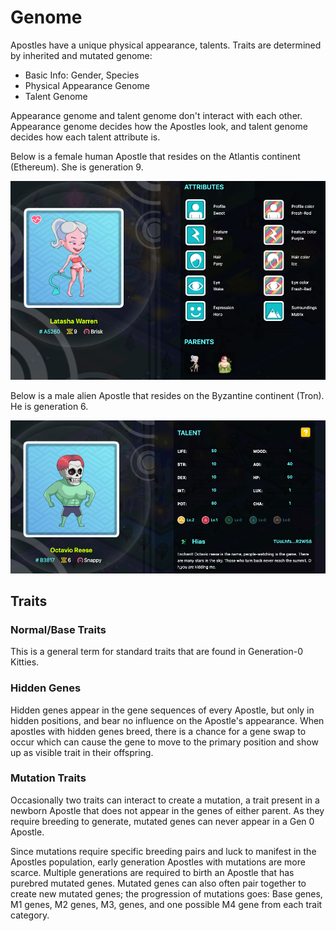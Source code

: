 # Genome

Apostles have a unique physical appearance, talents. Traits are determined by inherited and mutated genome:

- Basic Info: Gender, Species
- Physical Appearance Genome
- Talent Genome

Appearance genome and talent genome don't interact with each other. Appearance genome decides how the Apostles look, and talent genome decides how each talent attribute is.

Below is a female human Apostle that resides on the Atlantis continent (Ethereum).  She is generation 9.

![Apostle Physical Appearance Attributes](../../../.gitbook/assets/apostle-attributes.png)

Below is a male alien Apostle that resides on the Byzantine continent (Tron).  He is generation 6.

![Apostle Talents](../../../.gitbook/assets/apostle-talents.png)

## Traits

### Normal/Base Traits

This is a general term for standard traits that are found in Generation-0 Kitties.

### Hidden Genes

Hidden genes appear in the gene sequences of every Apostle, but only in hidden positions, and bear no influence on the Apostle's appearance. When apostles with hidden genes breed, there is a chance for a gene swap to occur which can cause the gene to move to the primary position and show up as visible trait in their offspring. 

### Mutation Traits

Occasionally two traits can interact to create a mutation, a trait present in a newborn Apostle that does not appear in the genes of either parent. As they require breeding to generate, mutated genes can never appear in a Gen 0 Apostle.

Since mutations require specific breeding pairs and luck to manifest in the Apostles population, early generation Apostles with mutations are more scarce. Multiple generations are required to birth an Apostle that has purebred mutated genes. Mutated genes can also often pair together to create new mutated genes; the progression of mutations goes: Base genes, M1 genes, M2 genes, M3, genes, and one possible M4 gene from each trait category. 